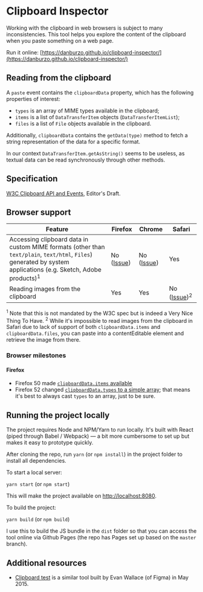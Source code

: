 # Clipboard Inspector

Working with the clipboard in web browsers is subject to many inconsistencies. This tool helps you explore the content of the clipboard when you paste something on a web page.

Run it online: [https://danburzo.github.io/clipboard-inspector/](https://danburzo.github.io/clipboard-inspector/)

## Reading from the clipboard

A `paste` event contains the `clipboardData` property, which has the following properties of interest:

* `types` is an array of MIME types available in the clipboard;
* `items` is a list of `DataTransferItem` objects (`DataTransferItemList`);
* `files` is a list of `File` objects available in the clipboard.

Additionally, `clipboardData` contains the `getData(type)` method to fetch a string representation of the data for a specific format.

In our context `DataTransferItem.getAsString()` seems to be useless, as textual data can be read synchronously through other methods.

## Specification

[W3C Clipboard API and Events](https://w3c.github.io/clipboard-apis/), Editor's Draft.

## Browser support

Feature | Firefox | Chrome | Safari
------- | ------- | ------ | ------
Accessing clipboard data in custom MIME formats (other than `text/plain`, `text/html`, `Files`) generated by system applications (e.g. Sketch, Adobe products)<sup>1</sup> | No ([Issue](https://bugzilla.mozilla.org/show_bug.cgi?id=1389919))| No ([Issue](https://bugs.chromium.org/p/chromium/issues/detail?id=487266)) | Yes
Reading images from the clipboard | Yes | Yes | No ([Issue](https://bugs.webkit.org/show_bug.cgi?id=170449))<sup>2</sup>

<sup>1</sup> Note that this is not mandated by the W3C spec but is indeed a Very Nice Thing To Have.
<sup>2</sup> While it's impossible to read images from the clipboard in Safari due to lack of support of both `clipboardData.items` and `clipboardData.files`, you can paste into a contentEditable element and retrieve the image from there.

### Browser milestones

#### Firefox

* Firefox 50 made [`clipboardData.items` available](https://bugzilla.mozilla.org/show_bug.cgi?id=906420)
* Firefox 52 changed [`clipboardData.types` to a simple array](https://bugzilla.mozilla.org/show_bug.cgi?id=1298243); that means it's best to always cast `types` to an array, just to be sure.

## Running the project locally

The project requires Node and NPM/Yarn to run locally. It's built with React (piped through Babel / Webpack) — a bit more cumbersome to set up but makes it easy to prototype quickly.

After cloning the repo, run `yarn` (or `npm install`) in the project folder to install all dependencies. 

To start a local server:

`yarn start` (or `npm start`)

This will make the project available on [http://localhost:8080](http://localhost:8080).

To build the project:

`yarn build` (or `npm build`)

I use this to build the JS bundle in the `dist` folder so that you can access the tool online via Github Pages (the repo has Pages set up based on the `master` branch).

## Additional resources

* [Clipboard test](http://madebyevan.com/clipboard-test/) is a similar tool built by Evan Wallace (of Figma) in May 2015.